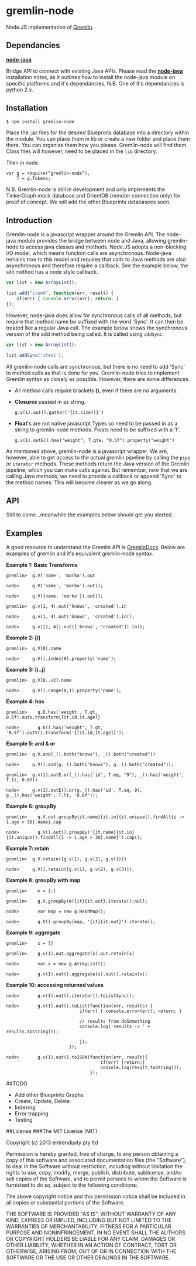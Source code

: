 gremlin-node
============

Node.JS implementation of [Gremlin](https://github.com/tinkerpop/gremlin/wiki).

## Dependancies

[__node-java__](https://github.com/nearinfinity/node-java)

Bridge API to connect with existing Java APIs. Please read the [__node-java__](https://github.com/nearinfinity/node-java) installation notes, as it outlines how to install the node-java module on specific platforms and it's dependancies. N.B. One of it's dependancies is python 2.x.

## Installation

```bash
$ npm install gremlin-node
```

Place the .jar files for the desired Blueprints database into a directory within the module. You can place them in lib or create a new folder and place them there. You can organise them how you please. Gremlin-node will find them. Class files will however, need to be placed in the ``lib`` directory.

Then in node:

```
var g = require(“gremlin-node”),
    T = g.Tokens;
```

N.B. Gremlin-node is still in development and only implements the TinkerGraph mock database and OrientDB (remote: connection only) for proof of concept. We will add the other Blueprints databasees soon.

## Introduction

Gremlin-node is a javascript wrapper around the Gremlin API. The node-java module provides the bridge between node and Java, allowing gremlin-node to access java classes and methods. Node.JS adopts a non-blocking I/O model, which means function calls are asynchronous. Node-java remains true to this model and requires that calls to Java methods are also asynchronous and therefore require a callback. See the example below, the ``add`` method has a node style callback.

```javascript
var list = new ArrayList();

list.add("itemA", function(err, result) {
    if(err) { console.error(err); return; }
});

```

However, node-java does allow for synchronous calls of all methods, but require that method name be suffixed with the word 'Sync'. It can then be treated like a regular Java call. The example below shows the synchronous version of the add method being called. It is called using ``addSync``.

```javascript
var list = new ArrayList();

list.addSync('item1');
```

All gremlin-node calls are synchronous, but there is no need to add 'Sync' to method calls as that is done for you. Gremlin-node tries to implement Gremlin syntax as closely as possible. However, there are some differences.

* All method calls require brackets __()__, even if there are no arguments.
* __Closures__ passed in as string.

    ```e.g.
    g.v(1).out().gather('{it.size()}')
    ```
* __Float__'s are not native javascript Types so need to be passed in as a string to gremlin-node methods. Floats need to be suffixed with a 'f'.

    ```e.g.
    g.v(1).outE().has("weight", T.gte, "0.5f").property("weight")
    ```

As mentioned above, gremlin-node is a javascript wrapper. We are, however, able to get access to the actual gremlin pipeline by calling the ``pipe`` or ``iterator`` methods. These methods return the Java version of the Gremlin pipeline, which you can make calls against. But remember, now that we are calling Java methods, we need to provide a callback or append 'Sync' to the method names. This will become clearer as we go along. 

## API
 Still to come...meanwhile the examples below should get you started.

## Examples

A good resource to understand the Gremlin API is [GremlinDocs](http://gremlindocs.com/). Below are examples of gremlin and it's equivalent gremlin-node syntax.

__Example 1: Basic Transforms__

```
gremlin>  g.V('name', 'marko').out

node>     g.V('name', 'marko').out();

node>     g.V({name: 'marko'}).out();

gremlin>  g.v(1, 4).out('knows', 'created').in

node>     g.v(1, 4).out('knows', 'created').in();

node>     g.v([1, 4]).out(['knows', 'created']).in(); 

```

__Example 2: [i]__

```
gremlin>  g.V[0].name

node>     g.V().index(0).property('name');
```

__Example 3: [i..j]__

```
gremlin>  g.V[0..<2].name

node>     g.V().range(0,1).property('name');
```

__Example 4: has__

```
gremlin>    g.E.has('weight', T.gt, 0.5f).outV.transform{[it.id,it.age]}

node>       g.E().has('weight', T.gt, '0.5f').outV().transform('{[it.id,it.age]}');
```

__Example 5: and & or__


```
gremlin>  g.V.and(_().both("knows"), _().both("created"))

node>     g.V().and(g._().both("knows"), g._().both("created"));

gremlin>  g.v(1).outE.or(_().has('id', T.eq, "9"), _().has('weight', T.lt, 0.6f))

node>     g.v(1).outE().or(g._().has('id', T.eq, 9), g._().has('weight', T.lt, '0.6f')); 

```

__Example 6: groupBy__

```
gremlin>    g.V.out.groupBy{it.name}{it.in}{it.unique().findAll{i -> i.age > 30}.name}.cap

node>       g.V().out().groupBy('{it.name}{it.in}{it.unique().findAll{i -> i.age > 30}.name}').cap();
```

__Example 7: retain__

```
gremlin>  g.V.retain([g.v(1), g.v(2), g.v(3)])

node>     g.V().retain([g.v(1), g.v(2), g.v(3)]);
```

__Example 8: groupBy with map__
```
gremlin>    m = [:]

gremlin>    g.V.groupBy(m){it}{it.out}.iterate();null;

node>       var map = new g.HashMap();

node>       g.V().groupBy(map, '{it}{it.out}').iterate();
```

__Example 9: aggregate__
```
gremlin>    x = []

gremlin>    g.v(1).out.aggregate(x).out.retain(x)

node>       var x = new g.ArrayList();

node>       g.v(1).out().aggregate(x).out().retain(x);

```

__Example 10: accessing returned values__
```
node>       g.v(1).out().iterator().toListSync();

node>       g.v(1).out().toList(function(err, results) {
                            if(err) { console.error(err); return; }
                            
                            // results from doSomething
                            console.log('results -> ' + results.toString());

                            });                            
                        });

node>       g.v(1).out().toJSON(function(err, result){
                                    if(err) {return;}
                                    console.log(result.toString());
                                });
```

##TODO
* Add other Blueprints Graphs
* Create, Update, Delete
* Indexing
* Error trapping
* Testing

##License
###The MIT License (MIT)

Copyright (c) 2013 entrendipity pty ltd

Permission is hereby granted, free of charge, to any person obtaining a copy of this software and associated documentation files (the "Software"), to deal in the Software without restriction, including without limitation the rights to use, copy, modify, merge, publish, distribute, sublicense, and/or sell copies of the Software, and to permit persons to whom the Software is furnished to do so, subject to the following conditions:

The above copyright notice and this permission notice shall be included in all copies or substantial portions of the Software.

THE SOFTWARE IS PROVIDED "AS IS", WITHOUT WARRANTY OF ANY KIND, EXPRESS OR IMPLIED, INCLUDING BUT NOT LIMITED TO THE WARRANTIES OF MERCHANTABILITY, FITNESS FOR A PARTICULAR PURPOSE AND NONINFRINGEMENT. IN NO EVENT SHALL THE AUTHORS OR COPYRIGHT HOLDERS BE LIABLE FOR ANY CLAIM, DAMAGES OR OTHER LIABILITY, WHETHER IN AN ACTION OF CONTRACT, TORT OR OTHERWISE, ARISING FROM, OUT OF OR IN CONNECTION WITH THE SOFTWARE OR THE USE OR OTHER DEALINGS IN THE SOFTWARE.
